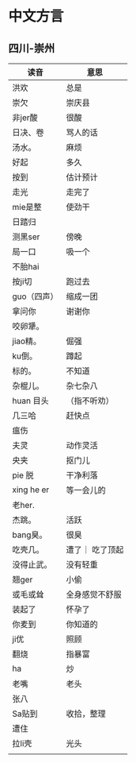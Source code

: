 # 中文方言
## 四川-崇州

|读音|意思|
|-|-|
|洪欢      |       总是|
|崇欠      |       崇庆县|
|非jer酸   |     很酸|
|日决、卷  |   骂人的话|
|汤水。    |     麻烦|
|好起      |      多久|
|按到      |          估计预计|
|走光      |          走完了|
|mie是整   |      使劲干|
|日踏归    |        |
|测黑ser   |       傍晚|
|局一口    |        吸一个|
|不胎hai||
|按ji切    |         跑过去|
|guo（四声）|   缩成一团|
|拿问你    |        谢谢你|
|咬卵犟。   |      
|jiao精。  |        倔强|
|ku倒。    |       蹲起|
|标的。    |        不知道|
|杂棍儿。   |      杂七杂八|
|huan 目头 |      （指不听劝）|
|几三哈     |       赶快点|
|瘟伤||
|夫灵       |        动作灵活|
|央夹      |         抠门儿|
|pie 脱     |        干净利落|
|xing he er |      等一会儿的|
|老her.      |        |
|杰跳。      |       活跃|
|bang臭。    |    很臭|
|吃壳几。    |     遭了｜ 吃了顶起|
|没得止武。  |  没有轻重|
|翘ger      |         小偷|
|或毛或耸     |    全身感觉不舒服|
|装起了      |       怀孕了|
|你麦到      |        你知道的|
|ji优       |             照顾   | 
|翻烧       |          指暴富|
|ha         |            炒|
|老嘴       |           老头|
|张八||
|Sa贴到     |         收拾，整理|
|遭住       |             |
|拉li壳      |          光头|
|||
